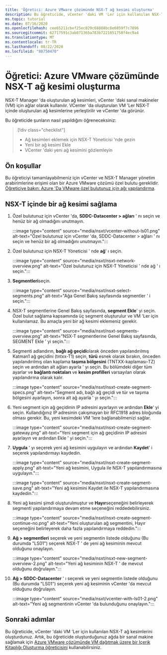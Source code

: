 ```yaml
---
title: 'Öğretici: Azure VMware çözümünde NSX-T ağ kesimi oluşturma'
description: Bu öğreticide, vCenter 'daki VM 'Ler için kullanılan NSX-T ağ kesimlerini oluşturdunuz
ms.topic: tutorial
ms.date: 07/16/2020
ms.openlocfilehash: cee65211cbef25ec029c68888bc8e6059f7c7896
ms.sourcegitcommit: 62717591c3ab871365a783b7221851758f4ec9a4
ms.translationtype: MT
ms.contentlocale: tr-TR
ms.lasthandoff: 08/22/2020
ms.locfileid: "88750470"
---
```

# <a name="tutorial-create-an-nsx-t-network-segment-in-azure-vmware-solution"></a>Öğretici: Azure VMware çözümünde NSX-T ağ kesimi oluşturma

NSX-T Manager 'da oluşturulan ağ kesimleri, vCenter 'daki sanal makineler (VM) için ağlar olarak kullanılır. VCenter 'da oluşturulan VM 'Ler NSX-T içinde oluşturulan ağ kesimlerine yerleştirilir ve vCenter 'da görünür.

Bu öğreticide şunların nasıl yapıldığını öğreneceksiniz:

> [!div class="checklist"]
> * Ağ kesimleri eklemek için NSX-T Yöneticisi 'nde gezin
> * Yeni bir ağ kesimi Ekle
> * VCenter 'daki yeni ağ kesimini gözlemleyin

## <a name="prerequisites"></a>Ön koşullar

Bu öğreticiyi tamamlayabilmeniz için vCenter ve NSX-T Manager yönetim arabirimlerine erişimi olan bir Azure VMware çözümü özel bulutu gereklidir. [Öğreticiye bakın: Azure 'Da VMware özel bulutunuz için ağı yapılandırma](tutorial-configure-networking.md).

## <a name="provision-a-network-segment-in-nsx-t"></a>NSX-T içinde bir ağ kesimi sağlama

1. Özel bulutunuz için vCenter 'da, **SDDC-Datacenter > ağları** ' nı seçin ve henüz bir ağ olmadığını unutmayın.

   :::image type="content" source="media/nsxt/vcenter-without-ls01.png" alt-text="Özel bulutunuz için vCenter 'da, SDDC-Datacenter > ağları ' nı seçin ve henüz bir ağ olmadığını unutmayın.":::

1. Özel bulutunuz için NSX-T Yöneticisi ' nde **ağ**' ı seçin.

   :::image type="content" source="media/nsxt/nsxt-network-overview.png" alt-text="Özel bulutunuz için NSX-T Yöneticisi ' nde ağ ' ı seçin.":::

1. **Segmentleri**seçin.

   :::image type="content" source="media/nsxt/nsxt-select-segments.png" alt-text="Ağa Genel Bakış sayfasında segmentler ' i seçin.":::

1. NSX-T segmentlerine Genel Bakış sayfasında, **segment Ekle**' yi seçin. Özel bulut sağlama kapsamında üç segment oluşturulur ve VM 'Ler için kullanılamaz.  Bu amaçla yeni bir ağ kesimi eklemeniz gerekir.

   :::image type="content" source="media/nsxt/nsxt-segments-overview.png" alt-text="NSX-T segmentlerine Genel Bakış sayfasında, SEGMENT Ekle ' yi seçin.":::

1. Segmenti adlandırın, **bağlı ağ geçidi**olarak önceden yapılandırılmış Katman1 ağ geçidini (tntxx-T1) seçin, **türü** esnek olarak bırakın, önceden yapılandırılmış olan kaplama **taşıma bölgesini** (TNTXX-kaplaması-TZ) seçin ve ardından alt ağları ayarla ' yı seçin. Bu bölümdeki diğer tüm ayarlar ve **bağlantı noktaları** ve **kesim profilleri** varsayılan olarak yapılandırma olarak kalır.

   :::image type="content" source="media/nsxt/nsxt-create-segment-specs.png" alt-text="Segment adı, bağlı ağ geçidi ve tür ve taşıma bölgesini ayarlayın, sonra alt ağ ayarla ' yı seçin.":::

1. Yeni segment için ağ geçidinin IP adresini ayarlayın ve ardından **Ekle**' yi seçin. Kullandığınız IP adresinin çakışmayan bir RFC1918 adres bloğunda olması gerekir. Bu, yeni kesimdeki VM 'lere bağlanabilmenizi sağlar.

   :::image type="content" source="media/nsxt/nsxt-create-segment-gateway.png" alt-text="Yeni segment için ağ geçidinin IP adresini ayarlayın ve ardından Ekle ' yi seçin.":::

1. **Uygula** ' yı seçerek yeni ağ kesimini uygulayın ve ardından **Kaydet**' i seçerek yapılandırmayı kaydedin.

   :::image type="content" source="media/nsxt/nsxt-create-segment-apply.png" alt-text="Yeni ağ kesimini, Uygula ile NSX-T yapılandırmasına uygulayın.":::

   :::image type="content" source="media/nsxt/nsxt-create-segment-save.png" alt-text="Yeni ağ kesimini Kaydet ile NSX-T yapılandırmasına kaydedin.":::

1. Yeni ağ kesimi şimdi oluşturulmuştur ve **Hayır**seçeneğini belirleyerek segmenti yapılandırmaya devam etme seçeneğini reddedebilirsiniz.

   :::image type="content" source="media/nsxt/nsxt-create-segment-continue-no.png" alt-text="Yeni oluşturulan ağ segmentini, Hayır seçeneğini belirleyerek daha fazla yapılandırmaya reddedin.":::

1. **Ağ > segmentleri** seçerek ve yeni segmentin listede olduğunu (Bu durumda "LS01") seçerek NSX-T ' de yeni ağ kesiminin mevcut olduğunu onaylayın.

   :::image type="content" source="media/nsxt/nsxt-new-segment-overview-2.png" alt-text="Yeni ağ kesiminin NSX-T ' de mevcut olduğunu doğrulayın.":::

1. **Ağ > SDDC-Datacenter** ' ı seçerek ve yeni segmentin listede olduğunu (Bu durumda "LS01") seçerek yeni ağ kesiminin vCenter 'da mevcut olduğunu doğrulayın.

   :::image type="content" source="media/nsxt/vcenter-with-ls01-2.png" alt-text="Yeni ağ segmentinin vCenter 'da bulunduğunu onaylayın.":::

## <a name="next-steps"></a>Sonraki adımlar

Bu öğreticide, vCenter 'daki VM 'Ler için kullanılan NSX-T ağ kesimlerini oluşturdunuz. Artık, bu öğreticide oluşturduğunuz ağda bir sanal makine sağlamak için [Azure VMware çözümünde VM dağıtmak üzere bir Içerik Kitaplığı Oluşturma öğreticisini](tutorial-deploy-vm-content-library.md) kullanabilirsiniz.

<!-- LINKS - external-->

<!-- LINKS - internal -->
